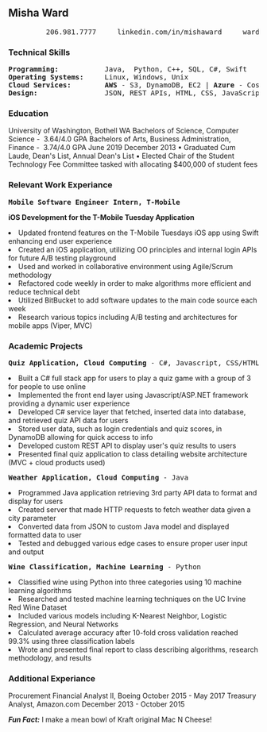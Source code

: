 ## Misha Ward
<pre>
         206.981.7777     linkedin.com/in/mishaward     wardm5@uw.edu     github.com/wardm5
</pre>

### Technical Skills
<pre>
<strong>Programming: </strong>          Java,  Python, C++, SQL, C#, Swift
<strong>Operating Systems: </strong>    Linux, Windows, Unix
<strong>Cloud Services: </strong>       <Strong>AWS</Strong> - S3, DynamoDB, EC2 | <Strong>Azure</Strong> - Cosmos DB, Blob Storage Web 
<strong>Design: </strong>               JSON, REST APIs, HTML, CSS, JavaScript
</pre>

### Education
University of Washington, Bothell WA
Bachelors of Science, ​Computer Science ​- ​ 3.64/4.0 GPA
Bachelors of Arts​, ​Business Administration, Finance ​- ​ 3.74/4.0 GPA
​June 2019 December 2013
▪ Graduated Cum Laude, Dean's List, Annual Dean's List
▪ Elected Chair of the Student Technology Fee Committee ​tasked with allocating $400,000 of student fees

### Relevant Work Experiance
<pre><Strong>Mobile Software Engineer Intern, T-Mobile                                    October 2018 - June 2019</Strong></pre>
<Strong>iOS Development for the T-Mobile Tuesday Application</Strong>
<li>Updated frontend features on the T-Mobile Tuesdays iOS app using Swift enhancing end user experience   </li>
<li>Created an iOS application, utilizing OO principles and internal login APIs for future A/B testing playground </li>
<li>Used and worked in collaborative environment using Agile/Scrum methodology  </li>
<li>Refactored code weekly in order to make algorithms more efficient and reduce technical debt   </li>
<li>Utilized BitBucket to add software updates to the main code source each week  </li>
<li>Research various topics including A/B testing and architectures for mobile apps (Viper, MVC)  </li>

### Academic Projects
<pre><Strong>Quiz Application, Cloud Computing</Strong> - C#, Javascript, CSS/HTML                           <Strong>Fall 2018</Strong></pre>
<li>Built a C# full stack app for users to play a quiz game with a group of 3 for people to use online  </li>
<li>Implemented the front end layer using Javascript/ASP.NET framework providing a dynamic user experience  </li>
<li>Developed C# service layer that fetched, inserted data into database, and retrieved quiz API data for users  </li>
<li>Stored user data, such as login credentials and quiz scores, in DynamoDB allowing for quick access to info  </li>
<li>Developed custom REST API to display user's quiz results to users  </li>
<li>Presented final quiz application to class detailing website architecture (MVC + cloud products used)  </li>

<pre><Strong>Weather Application, Cloud Computing</Strong> - Java                                            <Strong>Fall 2018</Strong></pre>
<li>Programmed Java application retrieving 3rd party API data to format and display for users
<li>Created server that made HTTP requests to fetch weather data given a city parameter
<li>Converted data from JSON to custom Java model and displayed formatted data to user
<li>Tested and debugged various edge cases to ensure proper user input and output

<pre><Strong>Wine Classification, Machine Learning</Strong> - Python                                      <Strong>Summer 2018</Strong></pre>
<li>Classified wine using Python into three categories using 10 machine learning algorithms
<li>Researched and tested machine learning techniques on the UC Irvine Red Wine Dataset
<li>Included various models including K-Nearest Neighbor, Logistic Regression, and Neural Networks
<li>Calculated average accuracy after 10-fold cross validation reached 99.3% using three classification labels
<li>Wrote and presented final report to class describing algorithms, research methodology, and results

### Additional Experiance
Procurement Financial Analyst II, ​Boeing October 2015 - May 2017 
Treasury Analyst, ​Amazon.com December 2013 - October 2015

***Fun Fact:*** I make a mean bowl of Kraft original Mac N Cheese!
